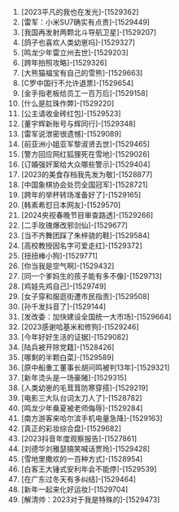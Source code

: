 
1. [2023平凡的我也在发光]-[1529362]
1. [雷军：小米SU7确实有点贵]-[1529449]
1. [我国再发射两颗北斗导航卫星]-[1529207]
1. [鸽子也喜欢人类幼崽吗]-[1529327]
1. [鸣龙少年雷立州去世]-[1529203]
1. [跨年拍照攻略]-[1529326]
1. [大熊猫福宝有自己的雪熊]-[1529663]
1. [C罗中国行不允许退票]-[1529654]
1. [金手指老板给员工一百万后]-[1529158]
1. [什么是肛珠作弊]-[1529220]
1. [公主请收金砖红包]-[1529523]
1. [董宇辉新账号与辉同行]-[1529348]
1. [雷军说泄密很遗憾]-[1529089]
1. [前亚洲小姐亚军黎淑贤去世]-[1529465]
1. [警方回应网红狐狸死在雪地]-[1529026]
1. [订婚强奸案给大众哪些警示]-[1529404]
1. [2023的美食存档我先发为敬]-[1528877]
1. [中国象棋协会处罚全国冠军]-[1528721]
1. [跨年的举杯转场准备好了]-[1529165]
1. [韩素希怼日本网友]-[1529570]
1. [2024央视春晚节目审查路透]-[1529266]
1. [二手玫瑰爆改邪剑仙]-[1529677]
1. [当不齐舞团踩了朱梓骁的鞋]-[1529584]
1. [高校教授因名字可爱走红]-[1529372]
1. [扭扭棒小狗]-[1529771]
1. [你当我是空气啊]-[1529432]
1. [同一个爹妈生的孩子能有多不像]-[1529713]
1. [鸡娃先鸡自己]-[1529749]
1. [女子穿和服逛街遭市民指责]-[1529508]
1. [孙千发抖音了]-[1529144]
1. [发改委：加快建设全国统一大市场]-[1529664]
1. [2023感谢哈基米和修狗]-[1529246]
1. [今年好好生活的证据]-[1529082]
1. [陆兵被开除党籍]-[1528426]
1. [哪剩的半颗白菜]-[1529589]
1. [原中船重工董事长胡问鸣被判13年]-[1529321]
1. [新年烫头是一场豪赌]-[1529315]
1. [人类幼崽的毛茸茸防寒穿搭]-[1529219]
1. [电影三大队台词太刀人了]-[1528782]
1. [鸣龙少年桑夏被老师侮辱]-[1529284]
1. [南方游客来哈尔滨手机电量急降]-[1529163]
1. [真正的彩妆综合盘]-[1529682]
1. [2023抖音年度观察报告]-[1527861]
1. [刘德华刘雅瑟搞笑喊话贾玲]-[1529428]
1. [雪地里撒欢的一百种方式]-[1528954]
1. [白客王大锤式安利年会不能停]-[1529539]
1. [在广东过冬天有多纠结]-[1529464]
1. [新年一起来化好运妆]-[1529704]
1. [解清帅：2023对于我是特殊的]-[1529473]